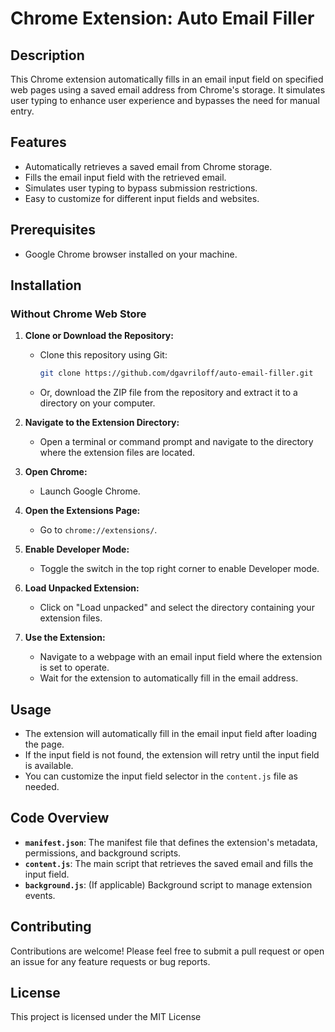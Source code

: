 # Chrome Extension: Auto Email Filler

## Description
This Chrome extension automatically fills in an email input field on specified web pages using a saved email address from Chrome's storage. It simulates user typing to enhance user experience and bypasses the need for manual entry.

## Features
- Automatically retrieves a saved email from Chrome storage.
- Fills the email input field with the retrieved email.
- Simulates user typing to bypass submission restrictions.
- Easy to customize for different input fields and websites.

## Prerequisites
- Google Chrome browser installed on your machine.

## Installation

### Without Chrome Web Store

1. **Clone or Download the Repository:**
   - Clone this repository using Git:
     ```bash
     git clone https://github.com/dgavriloff/auto-email-filler.git
     ```
   - Or, download the ZIP file from the repository and extract it to a directory on your computer.

2. **Navigate to the Extension Directory:**
   - Open a terminal or command prompt and navigate to the directory where the extension files are located.

3. **Open Chrome:**
   - Launch Google Chrome.

4. **Open the Extensions Page:**
   - Go to `chrome://extensions/`.

5. **Enable Developer Mode:**
   - Toggle the switch in the top right corner to enable Developer mode.

6. **Load Unpacked Extension:**
   - Click on "Load unpacked" and select the directory containing your extension files.

7. **Use the Extension:**
   - Navigate to a webpage with an email input field where the extension is set to operate.
   - Wait for the extension to automatically fill in the email address.

## Usage
- The extension will automatically fill in the email input field after loading the page.
- If the input field is not found, the extension will retry until the input field is available.
- You can customize the input field selector in the `content.js` file as needed.

## Code Overview
- **`manifest.json`**: The manifest file that defines the extension's metadata, permissions, and background scripts.
- **`content.js`**: The main script that retrieves the saved email and fills the input field.
- **`background.js`**: (If applicable) Background script to manage extension events.

## Contributing
Contributions are welcome! Please feel free to submit a pull request or open an issue for any feature requests or bug reports.

## License
This project is licensed under the MIT License

